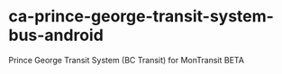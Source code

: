 # ca-prince-george-transit-system-bus-android
Prince George Transit System (BC Transit) for MonTransit BETA
